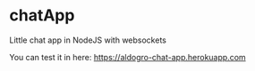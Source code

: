 # chatApp
Little chat app in NodeJS with websockets

You can test it in here:
https://aldogro-chat-app.herokuapp.com

